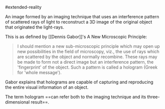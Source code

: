 #extended-reality

An image formed by an imaging technique that uses an interference pattern of scattered rays of light to reconstruct a 3D image of the original object that originated the light-rays.

This is as defined by [[Dennis Gabor]]'s A New Microscopic Principle: 

>I should mention a new sub-microscopic principle which may open up new possibilities in the field of microscopy, viz., the use of rays which are scattered by the object and normally recombine. These rays may be made to form not a direct image but an interference pattern, the 'fingerprint' of the object. Such a pattern is called a hologram (Greek for 'whole message').

Gabor explains that holograms are capable of capturing and reproducing the entire visual information of an object.

The term hologram ==can refer both to the imaging technique and its three-dimensional result==.